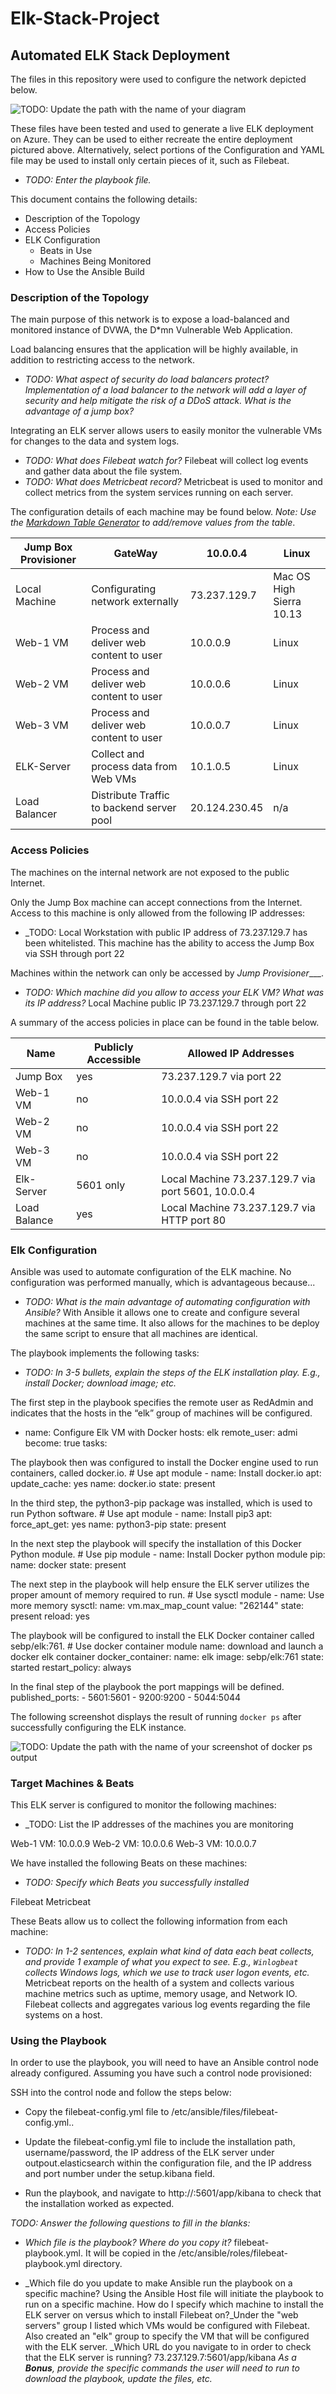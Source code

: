# Elk-Stack-Project
## Automated ELK Stack Deployment

The files in this repository were used to configure the network depicted below.

![TODO: Update the path with the name of your diagram](Images/diagram_filename.png)

These files have been tested and used to generate a live ELK deployment on Azure. They can be used to either recreate the entire deployment pictured above. Alternatively, select portions of the Configuration and YAML file may be used to install only certain pieces of it, such as Filebeat.

  - _TODO: Enter the playbook file._

This document contains the following details:
- Description of the Topology
- Access Policies
- ELK Configuration
  - Beats in Use
  - Machines Being Monitored
- How to Use the Ansible Build


### Description of the Topology

The main purpose of this network is to expose a load-balanced and monitored instance of DVWA, the D*mn Vulnerable Web Application.

Load balancing ensures that the application will be highly available, in addition to restricting access to the network.
- _TODO: What aspect of security do load balancers protect? Implementation of a load balancer to the network will add a layer of security and help mitigate the risk of a DDoS attack. What is the advantage of a jump box?_

Integrating an ELK server allows users to easily monitor the vulnerable VMs for changes to the data and system logs.
- _TODO: What does Filebeat watch for?_ Filebeat will collect log events and gather data about the file system.
- _TODO: What does Metricbeat record?_ Metricbeat is used to monitor and collect metrics from the system services running on each server.

The configuration details of each machine may be found below.
_Note: Use the [Markdown Table Generator](http://www.tablesgenerator.com/markdown_tables) to add/remove values from the table_.

| Jump Box Provisioner | GateWay                                   | 10.0.0.4      | Linux                     |
|----------------------|-------------------------------------------|---------------|---------------------------|
| Local Machine       | Configurating network externally          | 73.237.129.7  | Mac OS High Sierra  10.13 |
| Web-1 VM             | Process and deliver web content to user   | 10.0.0.9      | Linux                     |
| Web-2 VM             | Process and deliver web content to user   | 10.0.0.6      | Linux                     |
| Web-3 VM             | Process and deliver web content to user   | 10.0.0.7      | Linux                     |
| ELK-Server           | Collect and process data from Web VMs     | 10.1.0.5      | Linux                     |
| Load Balancer        | Distribute Traffic to backend server pool | 20.124.230.45 | n/a                       |
### Access Policies

The machines on the internal network are not exposed to the public Internet. 

Only the Jump Box machine can accept connections from the Internet. Access to this machine is only allowed from the following IP addresses:
- _TODO: Local Workstation with public IP address of  73.237.129.7 has been whitelisted. This machine has the ability to access the Jump Box via SSH through port 22

Machines within the network can only be accessed by _Jump Provisioner____.
- _TODO: Which machine did you allow to access your ELK VM? What was its IP address?_ Local Machine public IP 73.237.129.7 through port 22

A summary of the access policies in place can be found in the table below.

| Name         | Publicly Accessible | Allowed IP Addresses                               |
|--------------|---------------------|----------------------------------------------------|
| Jump Box     | yes                 | 73.237.129.7 via port 22                           |
| Web-1 VM     | no                  | 10.0.0.4 via SSH port 22                           |
| Web-2 VM     | no                  | 10.0.0.4 via SSH port 22                           |
| Web-3 VM     | no                  | 10.0.0.4 via SSH port 22                           |
| Elk-Server   | 5601 only           | Local Machine 73.237.129.7 via port 5601, 10.0.0.4 |
| Load Balance | yes                 | Local Machine 73.237.129.7 via HTTP port 80        |
### Elk Configuration

Ansible was used to automate configuration of the ELK machine. No configuration was performed manually, which is advantageous because...
- _TODO: What is the main advantage of automating configuration with Ansible?_ With Ansible it allows one to create and configure several machines at the same time.
It also allows for the machines to be deploy the same script to ensure that all machines are identical. 

The playbook implements the following tasks:
- _TODO: In 3-5 bullets, explain the steps of the ELK installation play. E.g., install Docker; download image; etc._

The first step in the playbook specifies the remote user as RedAdmin and indicates that the hosts in the “elk” group of machines will be configured.  
- name: Configure Elk VM with Docker
    hosts: elk
    remote_user: admi
    become: true
    tasks:

The playbook then was configured to install the Docker engine used to run containers, called docker.io.
      # Use apt module
    - name: Install docker.io
      apt:
        update_cache: yes
        name: docker.io
        state: present  

In the third step, the python3-pip package was installed, which is used to run Python software.
       # Use apt module
     - name: Install pip3
       apt:
         force_apt_get: yes
         name: python3-pip
         state: present

In the next step the playbook will specify the installation of this Docker Python module.
       # Use pip module
     - name: Install Docker python module
       pip:
         name: docker
         state: present

The next step in the playbook will help ensure the ELK server utilizes the proper amount of memory required to run.
       # Use sysctl module
     - name: Use more memory
       sysctl:
         name: vm.max_map_count
         value: "262144"
         state: present
         reload: yes


The playbook will be configured to install the ELK Docker container called sebp/elk:761.
       # Use docker container module
       name: download and launch a docker elk container
       docker_container:
         name: elk
         image: sebp/elk:761
         state: started
         restart_policy: always



In the final step of the playbook the port mappings will be defined.
        published_ports:
           - 5601:5601
           - 9200:9200
           - 5044:5044

The following screenshot displays the result of running `docker ps` after successfully configuring the ELK instance.

![TODO: Update the path with the name of your screenshot of docker ps output](Images/docker_ps_output.png)

### Target Machines & Beats
This ELK server is configured to monitor the following machines:
- _TODO: List the IP addresses of the machines you are monitoring

Web-1 VM: 10.0.0.9
Web-2 VM: 10.0.0.6 
Web-3 VM: 10.0.0.7 

We have installed the following Beats on these machines:
- _TODO: Specify which Beats you successfully installed_

Filebeat
Metricbeat

These Beats allow us to collect the following information from each machine:
- _TODO: In 1-2 sentences, explain what kind of data each beat collects, and provide 1 example of what you expect to see. E.g., `Winlogbeat` collects Windows logs, which we use to track user logon events, etc._
 Metricbeat reports on the health of a system and collects various machine metrics such as uptime, memory usage, and Network IO.
Filebeat collects and aggregates various log events regarding the file systems on a host. 

### Using the Playbook
In order to use the playbook, you will need to have an Ansible control node already configured. Assuming you have such a control node provisioned: 

SSH into the control node and follow the steps below:
- Copy the filebeat-config.yml file to /etc/ansible/files/filebeat-config.yml..
- Update the  filebeat-config.yml file to include the installation path, username/password, the IP address of the ELK server under outpout.elasticsearch within the configuration file, and the IP address and port number under the setup.kibana field.

- Run the playbook, and navigate to http://:5601/app/kibana to check that the installation worked as expected.

_TODO: Answer the following questions to fill in the blanks:_
- _Which file is the playbook? Where do you copy it?_  filebeat-playbook.yml. It will be copied in the /etc/ansible/roles/filebeat-playbook.yml directory.

- _Which file do you update to make Ansible run the playbook on a specific machine? Using the Ansible Host file will initiate the playbook to run on a specific machine. How do I specify which machine to install the ELK server on versus which to install Filebeat on?_Under the "web servers" group I listed which VMs would be configured with Filebeat. Also created an "elk" group to specify the VM that will be configured with the ELK server.  _Which URL do you navigate to in order to check that the ELK server is running? 73.237.129.7:5601/app/kibana
_As a **Bonus**, provide the specific commands the user will need to run to download the playbook, update the files, etc._
